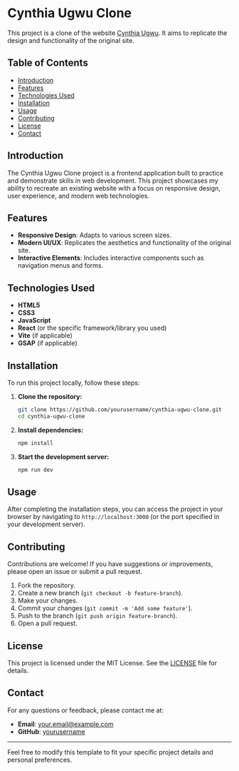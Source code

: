 # Cynthia Ugwu Clone

This project is a clone of the website [Cynthia Ugwu]((https://cynthiaugwu.com/)). It aims to replicate the design and functionality of the original site.

## Table of Contents

- [Introduction](#introduction)
- [Features](#features)
- [Technologies Used](#technologies-used)
- [Installation](#installation)
- [Usage](#usage)
- [Contributing](#contributing)
- [License](#license)
- [Contact](#contact)

## Introduction

The Cynthia Ugwu Clone project is a frontend application built to practice and demonstrate skills in web development. This project showcases my ability to recreate an existing website with a focus on responsive design, user experience, and modern web technologies.

## Features

- **Responsive Design**: Adapts to various screen sizes.
- **Modern UI/UX**: Replicates the aesthetics and functionality of the original site.
- **Interactive Elements**: Includes interactive components such as navigation menus and forms.

## Technologies Used

- **HTML5**
- **CSS3**
- **JavaScript**
- **React** (or the specific framework/library you used)
- **Vite** (if applicable)
- **GSAP** (if applicable)

## Installation

To run this project locally, follow these steps:

1. **Clone the repository:**
   ```bash
   git clone https://github.com/yourusername/cynthia-ugwu-clone.git
   cd cynthia-ugwu-clone
   ```

2. **Install dependencies:**
   ```bash
   npm install
   ```

3. **Start the development server:**
   ```bash
   npm run dev
   ```

## Usage

After completing the installation steps, you can access the project in your browser by navigating to `http://localhost:3000` (or the port specified in your development server).

## Contributing

Contributions are welcome! If you have suggestions or improvements, please open an issue or submit a pull request.

1. Fork the repository.
2. Create a new branch (`git checkout -b feature-branch`).
3. Make your changes.
4. Commit your changes (`git commit -m 'Add some feature'`).
5. Push to the branch (`git push origin feature-branch`).
6. Open a pull request.

## License

This project is licensed under the MIT License. See the [LICENSE](LICENSE) file for details.

## Contact

For any questions or feedback, please contact me at:

- **Email**: your.email@example.com
- **GitHub**: [yourusername](https://github.com/yourusername)

---

Feel free to modify this template to fit your specific project details and personal preferences.
